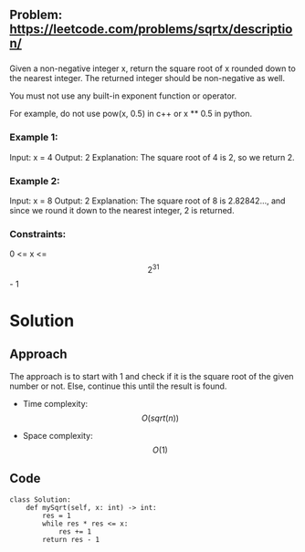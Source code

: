 ## Problem: https://leetcode.com/problems/sqrtx/description/
### 
Given a non-negative integer x, return the square root of x rounded down to the nearest integer. The returned integer should be non-negative as well.

You must not use any built-in exponent function or operator.

For example, do not use pow(x, 0.5) in c++ or x ** 0.5 in python.
 
### Example 1:
Input: x = 4
Output: 2
Explanation: The square root of 4 is 2, so we return 2.

### Example 2:
Input: x = 8
Output: 2
Explanation: The square root of 8 is 2.82842..., and since we round it down to the nearest integer, 2 is returned.

### Constraints:
0 <= x <= $$2^31$$ - 1

# Solution
## Approach
The approach is to start with 1 and check if it is the square root of the given number or not. Else, continue this until the result is found.

- Time complexity:
$$O(sqrt(n))$$

- Space complexity:
$$O(1)$$

## Code
```python3 []
class Solution:
    def mySqrt(self, x: int) -> int:
        res = 1
        while res * res <= x:
            res += 1
        return res - 1
```
